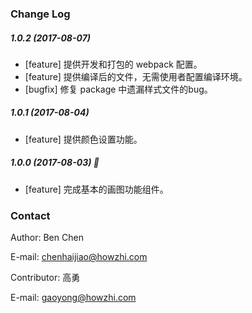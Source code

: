 
### Change Log

##### 1.0.2 (2017-08-07)
* [feature] 提供开发和打包的 webpack 配置。
* [feature] 提供编译后的文件，无需使用者配置编译环境。
* [bugfix] 修复 package 中遗漏样式文件的bug。

##### 1.0.1 (2017-08-04)
* [feature] 提供颜色设置功能。

##### 1.0.0 (2017-08-03) 👏
* [feature] 完成基本的画图功能组件。

### Contact

Author: Ben Chen

E-mail: chenhaijiao@howzhi.com

Contributor: 高勇

E-mail: gaoyong@howzhi.com
